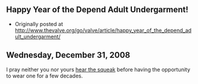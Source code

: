 ## Happy Year of the Depend Adult Undergarment!

 * Originally posted at http://www.thevalve.org/go/valve/article/happy_year_of_the_depend_adult_undergarment/

##  Wednesday, December 31, 2008 

I pray neither you nor yours [hear the squeak](http://books.google.com/books?id=3N4irbH6cDUC&pg=PA161&dq=%22Year+of+the+Depend+Adult+Undergarment%22&num=100&ei=dxVcScGOH4PIlQS6-pHTCg&client=firefox-a) before having the opportunity to wear one for a few decades.

